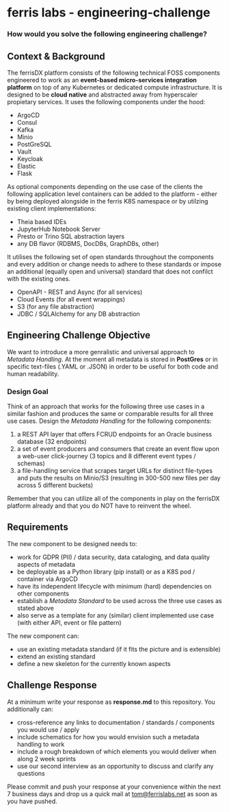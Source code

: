 # ferris labs - engineering-challenge

### How would you solve the following engineering challenge?

## Context & Background

The ferrisDX platform consists of the following technical FOSS components engineered to work as an
**event-based micro-services integration platform** on top of any Kubernetes or dedicated compute
infrastructure. It is designed to be **cloud native** and abstracted away from hyperscaler propietary
services. It uses the following components under the hood:

* ArgoCD
* Consul
* Kafka
* Minio
* PostGreSQL
* Vault
* Keycloak
* Elastic
* Flask

As optional components depending on the use case of the clients the following application level containers
can be added to the platform - either by being deployed alongside in the ferris K8S namespace or by utilzing
existing client implementations:

* Theia based IDEs
* JupyterHub Notebook Server
* Presto or Trino SQL abstraction layers
* any DB flavor (RDBMS, DocDBs, GraphDBs, other)

It utilises the following set of open standards throughout the components and every addition or change
needs to adhere to these standards or impose an additional (equally open and universal) standard that
does not confilct with the existing ones.

* OpenAPI - REST and Async (for all services)
* Cloud Events (for all event wrappings)
* S3 (for any file abstraction)
* JDBC / SQLAlchemy for any DB abstraction

## Engineering Challenge Objective

We want to introduce a more genralistic and universal approach to *Metadata Handling*. At the moment all
metadata is stored in __PostGres__ or in specific text-files (.YAML or .JSON) in order to be useful for both
code and human readability.

### Design Goal

Think of an approach that works for the following three use cases in a similar fashion and produces the same
or comparable results for all three use cases. Design the *Metadata Handling* for the following components:

1. a REST API layer that offers FCRUD endpoints for an Oracle business database (32 endpoints)
1. a set of event producers and consumers that create an event flow upon a web-user click-journey (3 topics
and 8 different event types / schemas)
1. a file-handling service that scrapes target URLs for distinct file-types and puts the results on Minio/S3
(resulting in 300-500 new files per day across 5 different buckets)

Remember that you can utilize all of the components in play on the ferrisDX platform already and that you do
NOT have to reinvent the wheel.

## Requirements

The new component to be designed needs to:
* work for GDPR (PII) / data security, data cataloging, and data quality aspects of metadata
* be deployable as a Python library (pip install) or as a K8S pod / container via ArgoCD
* have its independent lifecycle with minimum (hard) dependencies on other components
* establish a *Metadata Standard* to be used across the three use cases as stated above
* also serve as a template for any (similar) client implemented use case (with either API, event or file pattern)

The new component can:
* use an existing metadata standard (if it fits the picture and is extensible)
* extend an existing standard
* define a new skeleton for the currently known aspects

## Challenge Response

At a minimum write your response as **response.md** to this repository. You additionally can:
* cross-reference any links to documentation / standards / components you would use / apply
* include schematics for how you would envision such a metadata handling to work
* include a rough breakdown of which elements you would deliver when along 2 week sprints
* use our second interview as an opportunity to discuss and clarify any questions

Please commit and push your response at your convenience within the next 7 business days and
drop us a quick mail at [tom@ferrislabs.net](mailto://tom@ferrislabs.net) as soon as you have pushed.

